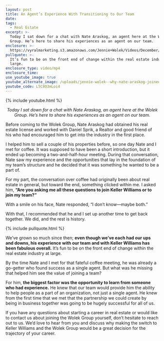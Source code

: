 ```yaml
---
layout: post
title: An Agent’s Experience With Transitioning to Our Team
date: 
tags:
  - Real Estate
excerpt: >-
  Today I sat down for a chat with Nate Araskog, an agent here at the Wolek
  Group. He’s here to share his experiences as an agent on our team.
enclosure: >-
  https://vyralmarketing.s3.amazonaws.com/Jennie+Wolek/Videos/December/Nate+Araskog's+Journey+to+Real+Estate.mp4
pullquote: >-
  It’s fun to be on the front end of change within the real estate industry at
  large.
enclosure_type: video/mp4
enclosure_time:
use_youtube_image: true
youtube_alternate_image: /uploads/jennie-wolek--why-nate-araskog-joined-the-wolek-group-youtube.jpg
youtube_code: L5C8O3mLoi4
---
```


{% include youtube.html %}

<p style="text-align: center;"><em>Today I sat down for a chat with Nate Araskog, an agent here at the Wolek Group. He’s here to share his experiences as an agent on our team.</em></p>




Before coming to the Wolek Group, Nate Araskog had obtained his real estate license and worked with Daniel Sprik, a Realtor and good friend of his who had encouraged him to get into the industry in the first place.&nbsp;

I helped him to sell a couple of his properties before, so one day Nate and I met for coffee. It was supposed to have been a short introduction, but it ended up becoming a two-and-half-hour meeting. During that conversation, Nate saw my experience and the opportunities that lay in the foundation of my team’s structure and he decided that it was something he wanted to be a part of.

For my part, the conversation over coffee had originally been about real estate in general, but toward the end, something clicked within me. I asked him, **“Are you asking me all these questions to join Keller Williams or to join my team?”**

With a smile on his face, Nate responded, “I don’t know—maybe both.”

With that, I recommended that he and I set up another time to get back together. We did, and the rest is history.

{% include pullquote.html %}&nbsp;

We’ve grown so much since then; **even though we’ve each had our ups and downs, his experience with our team and with Keller Williams has been fabulous overall.** It’s fun to be on the front end of change within the real estate industry at large.

By the time Nate and I met for that fateful coffee meeting, he was already a go-getter who found success as a single agent. But what was he missing that helped him see the value of joining a team?

For him, **the biggest factor was the opportunity to learn from someone who had experience.** He knew that our team would provide him the ability to help people as a part of an organization, not just a single agent. He knew from the first time that we met that the partnership we could create by being in business together was going to be hugely successful for all of us.

If you have any questions about starting a career in real estate or would like to contact us about joining the Wolek Group yourself, don’t hesitate to reach out to us. We’d love to hear from you and discuss why making the switch to Keller Williams and the Wolek Group would be a great decision for the trajectory of your career.